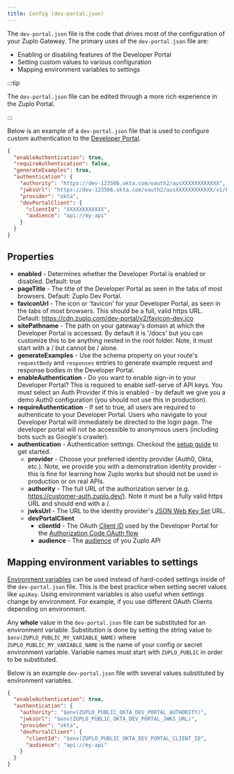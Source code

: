 ```yaml
---
title: Config (dev-portal.json)
---
```


The `dev-portal.json` file is the code that drives most of the configuration of
your Zuplo Gateway. The primary uses of the `dev-portal.json` file are:

- Enabling or disabling features of the Developer Portal
- Setting custom values to various configuration
- Mapping environment variables to settings

:::tip

The `dev-portal.json` file can be edited through a more rich experience in the
Zuplo Portal.

:::

Below is an example of a `dev-portal.json` file that is used to configure custom
authentication to the [Developer Portal](../articles/developer-portal).

```json
{
  "enableAuthentication": true,
  "requireAuthentication": false,
  "generateExamples": true,
  "authentication": {
    "authority": "https://dev-123566.okta.com/oauth2/ausXXXXXXXXXXXX",
    "jwksUrl": "https://dev-123566.okta.com/oauth2/ausXXXXXXXXXXXX/v1/keys",
    "provider": "okta",
    "devPortalClient": {
      "clientId": "XXXXXXXXXXXX",
      "audience": "api://my-api"
    }
  }
}
```

## Properties

- **enabled** - Determines whether the Developer Portal is enabled or disabled.
  Default: true
- **pageTitle** - The title of the Developer Portal as seen in the tabs of most
  browsers. Default: Zuplo Dev Portal.
- **faviconUrl** - The icon or 'favicon' for your Developer Portal, as seen in
  the tabs of most browsers. This should be a full, valid https URL. Default:
  https://cdn.zuplo.com/dev-portal/v2/favicon-dev.ico
- **sitePathname** - The path on your gateway's domain at which the Developer
  Portal is accessed. By default it is '/docs' but you can customize this to be
  anything nested in the root folder. Note, it must start with a / but cannot be
  / alone.
- **generateExamples** - Use the schema property on your route's `requestBody`
  and `responses` entries to generate example request and response bodies in the
  Developer Portal.
- **enableAuthentication** - Do you want to enable sign-in to your Developer
  Portal? This is required to enable self-serve of API keys. You must select an
  Auth Provider if this is enabled - by default we give you a demo Auth0
  configuration (you should not use this in production).
- **requireAuthentication** - If set to true, all users are required to
  authenticate to your Developer Portal. Users who navigate to your Developer
  Portal will immediately be directed to the login page. The developer portal
  will not be accessible to anonymous users (including bots such as Google's
  crawler).
- **authentication** - Authentication settings. Checkout the
  [setup guide](./dev-portal-auth.md) to get started.
  - **provider** - Choose your preferred identity provider (Auth0, Okta, etc.).
    Note, we provide you with a demonstration identity provider - this is fine
    for learning how Zuplo works but should not be used in production or on real
    APIs.
  - **authority** - The full URL of the authorization server (e.g.
    https://customer-auth.zuplo.dev/). Note it must be a fully valid https URL
    and should end with a /.
  - **jwksUrl** - The URL to the identity provider's
    [JSON Web Key Set](https://auth0.com/docs/secure/tokens/json-web-tokens/json-web-key-sets)
    URL.
  - **devPortalClient**
    - **clientId** - The OAuth
      [Client ID](https://auth0.com/docs/glossary#A:~:text=about%20an%20entity.-,Client%20ID,-Identification%20value%20assigned)
      used by the Developer Portal for the
      [Authorization Code OAuth flow](https://auth0.com/docs/get-started/authentication-and-authorization-flow/authorization-code-flow-with-proof-key-for-code-exchange-pkce)
    - **audience** - The
      [audience](https://auth0.com/docs/glossary#A:~:text=.-,Audience,-Unique%20identifier%20of)
      of you Zuplo API

## Mapping environment variables to settings

[Environment variables](./environment-variables.md) can be used instead of
hard-coded settings inside of the `dev-portal.json` file. This is the best
practice when setting secret values like `apiKey`. Using environment variables
is also useful when settings change by environment. For example, if you use
different OAuth Clients depending on environment.

Any **whole** value in the `dev-portal.json` file can be substituted for an
environment variable. Substitution is done by setting the string value to
`$env(ZUPLO_PUBLIC_MY_VARIABLE_NAME)` where `ZUPLO_PUBLIC_MY_VARIABLE_NAME` is
the name of your config or secret environment variable. Variable names must
start with `ZUPLO_PUBLIC` in order to be substituted.

Below is an example `dev-portal.json` file with several values substituted by
environment variables.

```json
{
  "enableAuthentication": true,
  "authentication": {
    "authority": "$env(ZUPLO_PUBLIC_OKTA_DEV_PORTAL_AUTHORITY)",
    "jwksUrl": "$env(ZUPLO_PUBLIC_OKTA_DEV_PORTAL_JWKS_URL)",
    "provider": "okta",
    "devPortalClient": {
      "clientId": "$env(ZUPLO_PUBLIC_OKTA_DEV_PORTAL_CLIENT_ID",
      "audience": "api://my-api"
    }
  }
}
```

